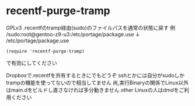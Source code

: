 recentf-purge-tramp
===================
GPLv3
.recentfのtramp経由(sudo)のファイルパスを通常の状態に戻す
例
/sudo:root@gentoo-z9-u3:/etc/portage/package.use
↓
/etc/portage/package.use

```emacs
(require 'recentf-purge-tramp)
```
で有効にしてください

Dropboxで.recentfを共有するときにでもどうぞ
sshとかには自分がsudoしかtrampの機能を使ってないので相当してません
尚,実行Binaryの関係でLinux以外はmain.dをビルドし直さなければ多分動きません
other Linuxの人はdmdをご利用ください
